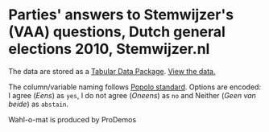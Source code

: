 # Parties' answers to Stemwijzer's (VAA) questions, Dutch general elections 2010, Stemwijzer.nl

The data are stored as a [Tabular Data Package](http://data.okfn.org/doc/tabular-data-package). [View the data.](http://data.okfn.org/tools/view)

The column/variable naming follows [Popolo standard](http://www.popoloproject.com/). Options are encoded: I agree (*Eens*) as `yes`, I do not agree (*Oneens*) as `no` and Neither (*Geen van beide*) as `abstain`.

Wahl-o-mat is produced by ProDemos
